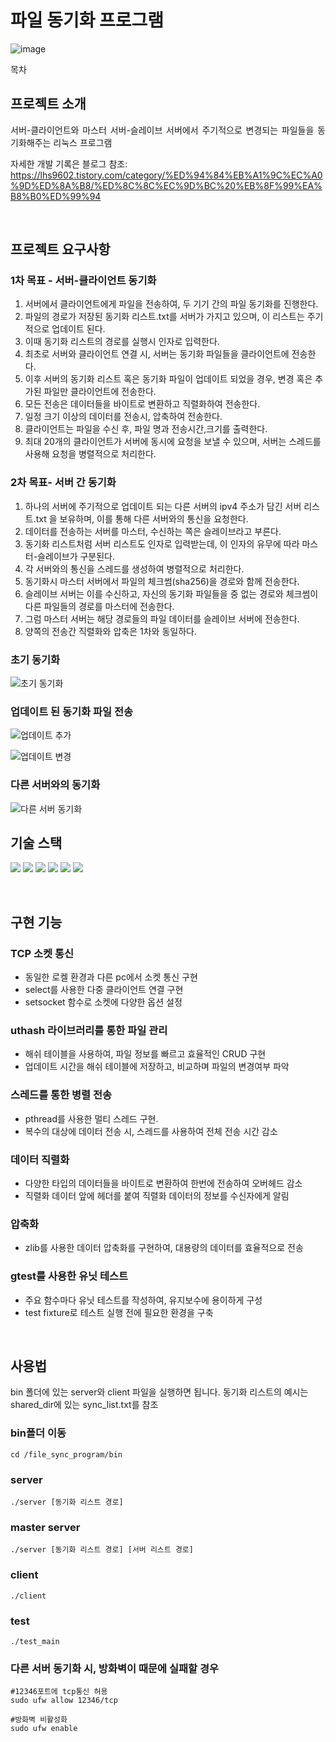 # 파일 동기화 프로그램


![image](https://github.com/lhs9602/file_sync_program/assets/34961388/342a2007-ca25-4ccb-9104-e6db1bd8c2f7)



목차

## 프로젝트 소개

<p align="justify">
서버-클라이언트와 마스터 서버-슬레이브 서버에서 주기적으로 변경되는 파일들을 동기화해주는 리눅스 프로그램

자세한 개발 기록은 블로그 참조:
https://lhs9602.tistory.com/category/%ED%94%84%EB%A1%9C%EC%A0%9D%ED%8A%B8/%ED%8C%8C%EC%9D%BC%20%EB%8F%99%EA%B8%B0%ED%99%94
</p>

<br>

## 프로젝트 요구사항

### 1차 목표 - 서버-클라이언트 동기화
1. 서버에서 클라이언트에게 파일을 전송하여, 두 기기 간의 파일 동기화를 진행한다.
2. 파일의 경로가 저장된 동기화 리스트.txt를 서버가 가지고 있으며, 이 리스트는 주기적으로 업데이트 된다.
3. 이때 동기화 리스트의 경로를 실행시 인자로 입력한다.
4. 최초로 서버와 클라이언트 연결 시, 서버는 동기화 파일들을 클라이언트에 전송한다.
5. 이후 서버의 동기화 리스트 혹은 동기화 파일이 업데이트 되었을 경우, 변경 혹은 추가된 파일만 클라이언트에 전송한다.
6. 모든 전송은 데이터들을 바이트로 변환하고 직렬화하여 전송한다.
7. 일정 크기 이상의 데이터를 전송시, 압축하여 전송한다.
8. 클라이언트는 파일을 수신 후, 파일 명과 전송시간,크기를 출력한다.
9. 최대 20개의 클라이언트가 서버에 동시에 요청을 보낼 수 있으며, 서버는 스레드를 사용해 요청을 병렬적으로 처리한다. 

### 2차 목표- 서버 간 동기화
1. 하나의 서버에 주기적으로 업데이트 되는 다른 서버의 ipv4 주소가 담긴 서버 리스트.txt 을 보유하며, 이를 통해 다른 서버와의 통신을 요청한다.
2. 데이터를 전송하는 서버를 마스터, 수신하는 쪽은 슬레이브라고 부른다.
3. 동기화 리스트처럼 서버 리스트도 인자로 입력받는데, 이 인자의 유무에 따라 마스터-슬레이브가 구분된다.
4. 각 서버와의 통신을 스레드를 생성하여 병렬적으로 처리한다.
5. 동기화시 마스터 서버에서 파일의 체크썸(sha256)을 경로와 함께 전송한다.
6. 슬레이브 서버는 이를 수신하고, 자신의 동기화 파일들을 중 없는 경로와 체크썸이 다른 파일들의 경로를 마스터에 전송한다.
7. 그럼 마스터 서버는 해당 경로들의 파일 데이터를 슬레이브 서버에 전송한다.
8. 양쪽의 전송간 직렬화와 압축은 1차와 동일하다.

### 초기 동기화
![초기 동기화](https://github.com/lhs9602/file_sync_program/assets/34961388/88dae019-096d-4d23-8084-2c381d206b94)


### 업데이트 된 동기화 파일 전송
![업데이트 추가](https://github.com/lhs9602/file_sync_program/assets/34961388/351afedd-d7f9-448b-a4f2-9e7003a68fd5)


![업데이트 변경](https://github.com/lhs9602/file_sync_program/assets/34961388/fc770359-6b40-4292-8868-1ea6d19531b7)


### 다른 서버와의 동기화
![다른 서버 동기화](https://github.com/lhs9602/file_sync_program/assets/34961388/d2868be6-e374-4ae3-9f9f-c7c8b7233599)




## 기술 스택
 <img src="https://img.shields.io/badge/c-007396?style=for-the-badge&logo=c&logoColor=white"> <img src="https://img.shields.io/badge/c++-00599?style=for-the-badge&logo=cplusplus&logoColor=white"> <img src="https://img.shields.io/badge/ubuntu-E95420?style=for-the-badge&logo=ubuntu&logoColor=white"> <img src="https://img.shields.io/badge/virtualbox-394EFF?style=for-the-badge&logo=virtualbox&logoColor=white"> <img src="https://img.shields.io/badge/makefile-E95420?style=for-the-badge&logo=makefile&logoColor=white"> <img src="https://img.shields.io/badge/cmake-394EFF?style=for-the-badge&logo=cmake&logoColor=white">

<br>

## 구현 기능

### TCP 소켓 통신
- 동일한 로켈 환경과 다른 pc에서 소켓 통신 구현
- select를 사용한 다중 클라이언트 연결 구현
- setsocket 함수로 소켓에 다양한 옵션 설정

### uthash 라이브러리를 통한 파일 관리
- 해쉬 테이블을 사용하여, 파일 정보를 빠르고 효율적인 CRUD 구현  
- 업데이트 시간을 해쉬 테이블에 저장하고, 비교하며 파일의 변경여부 파악

### 스레드를 통한 병렬 전송
- pthread를 사용한 멀티 스레드 구현.
- 복수의 대상에 데이터 전송 시, 스레드를 사용하여 전체 전송 시간 감소
  
### 데이터 직렬화
- 다양한 타입의 데이터들을 바이트로 변환하여 한번에 전송하여 오버헤드 감소
- 직렬화 데이터 앞에 헤더를 붙여 직렬화 데이터의 정보를 수신자에게 알림

### 압축화
- zlib를 사용한 데이터 압축화를 구현하여, 대용량의 데이터를 효율적으로 전송

### gtest를 사용한 유닛 테스트
- 주요 함수마다 유닛 테스트를 작성하여, 유지보수에 용이하게 구성
- test fixture로 테스트 실행 전에 필요한 환경을 구축

<br>

## 사용법
bin 폴더에 있는 server와 client 파일을 실행하면 됩니다.
동기화 리스트의 예시는 shared_dir에 있는 sync_list.txt를 참조

### bin폴더 이동
```
cd /file_sync_program/bin
```

### server
``` 
./server [동기화 리스트 경로]
```

### master server
``` 
./server [동기화 리스트 경로] [서버 리스트 경로]
```

### client
``` 
./client
```

### test
```
./test_main
```

### 다른 서버 동기화 시, 방화벽이 때문에 실패할 경우
```
#12346포트에 tcp통신 허용
sudo ufw allow 12346/tcp
```

```
#방화벽 비활성화
sudo ufw enable
```

<p align="justify">

</p>

<br>
